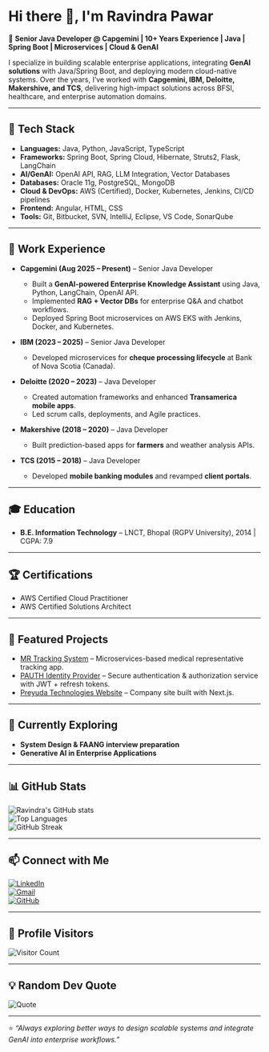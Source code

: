 

# Hi there 👋, I'm Ravindra Pawar  

🚀 **Senior Java Developer @ Capgemini | 10+ Years Experience | Java | Spring Boot | Microservices | Cloud & GenAI**  

I specialize in building scalable enterprise applications, integrating **GenAI solutions** with Java/Spring Boot, and deploying modern cloud-native systems. Over the years, I’ve worked with **Capgemini, IBM, Deloitte, Makershive, and TCS**, delivering high-impact solutions across BFSI, healthcare, and enterprise automation domains.

---

## 🔧 Tech Stack
- **Languages:** Java, Python, JavaScript, TypeScript  
- **Frameworks:** Spring Boot, Spring Cloud, Hibernate, Struts2, Flask, LangChain  
- **AI/GenAI:** OpenAI API, RAG, LLM Integration, Vector Databases  
- **Databases:** Oracle 11g, PostgreSQL, MongoDB  
- **Cloud & DevOps:** AWS (Certified), Docker, Kubernetes, Jenkins, CI/CD pipelines  
- **Frontend:** Angular, HTML, CSS  
- **Tools:** Git, Bitbucket, SVN, IntelliJ, Eclipse, VS Code, SonarQube  

---

## 💼 Work Experience
- **Capgemini (Aug 2025 – Present)** – Senior Java Developer  
  - Built a **GenAI-powered Enterprise Knowledge Assistant** using Java, Python, LangChain, OpenAI API.  
  - Implemented **RAG + Vector DBs** for enterprise Q&A and chatbot workflows.  
  - Deployed Spring Boot microservices on AWS EKS with Jenkins, Docker, and Kubernetes.  

- **IBM (2023 – 2025)** – Senior Java Developer  
  - Developed microservices for **cheque processing lifecycle** at Bank of Nova Scotia (Canada).  

- **Deloitte (2020 – 2023)** – Java Developer  
  - Created automation frameworks and enhanced **Transamerica mobile apps**.  
  - Led scrum calls, deployments, and Agile practices.  

- **Makershive (2018 – 2020)** – Java Developer  
  - Built prediction-based apps for **farmers** and weather analysis APIs.  

- **TCS (2015 – 2018)** – Java Developer  
  - Developed **mobile banking modules** and revamped **client portals**.  

---

## 🎓 Education
- **B.E. Information Technology** – LNCT, Bhopal (RGPV University), 2014 | CGPA: 7.9  

---

## 🏆 Certifications
- AWS Certified Cloud Practitioner  
- AWS Certified Solutions Architect  

---

## 📌 Featured Projects
- [MR Tracking System](https://github.com/raviipawar/MRTracker) – Microservices-based medical representative tracking app.  
- [PAUTH Identity Provider](https://github.com/raviipawar) – Secure authentication & authorization service with JWT + refresh tokens.  
- [Preyuda Technologies Website](https://github.com/raviipawar) – Company site built with Next.js.  

---

## 🌱 Currently Exploring
- **System Design & FAANG interview preparation**  
- **Generative AI in Enterprise Applications**  

---

## 📊 GitHub Stats
![Ravindra's GitHub stats](https://github-readme-stats.vercel.app/api?username=raviipawar&show_icons=true&theme=tokyonight)  
![Top Languages](https://github-readme-stats.vercel.app/api/top-langs/?username=raviipawar&layout=compact&theme=tokyonight)  
![GitHub Streak](https://github-readme-streak-stats.herokuapp.com/?user=raviipawar&theme=tokyonight)  

---

## 📫 Connect with Me
[![LinkedIn](https://img.shields.io/badge/LinkedIn-blue?style=flat&logo=linkedin)](https://www.linkedin.com/in/raviipawar/)  
[![Gmail](https://img.shields.io/badge/Email-red?style=flat&logo=gmail)](mailto:ravibalajipawar@gmail.com)  
[![GitHub](https://img.shields.io/badge/GitHub-black?style=flat&logo=github)](https://github.com/raviipawar)  

---

## 👀 Profile Visitors
![Visitor Count](https://komarev.com/ghpvc/?username=raviipawar&color=blue&style=flat)

---

## 💡 Random Dev Quote
![Quote](https://quotes-github-readme.vercel.app/api?type=horizontal&theme=tokyonight)

---

⭐️ *“Always exploring better ways to design scalable systems and integrate GenAI into enterprise workflows.”*
